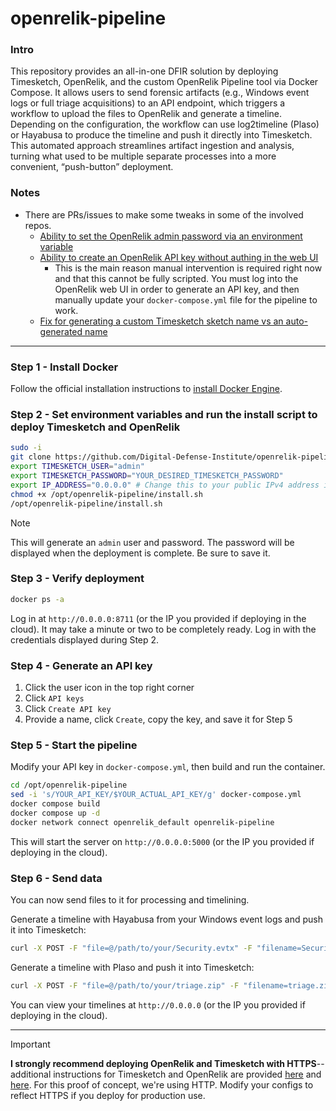 # openrelik-pipeline

### Intro
This repository provides an all-in-one DFIR solution by deploying Timesketch, OpenRelik, and the custom OpenRelik Pipeline tool via Docker Compose. It allows users to send forensic artifacts (e.g., Windows event logs or full triage acquisitions) to an API endpoint, which triggers a workflow to upload the files to OpenRelik and generate a timeline. Depending on the configuration, the workflow can use log2timeline (Plaso) or Hayabusa to produce the timeline and push it directly into Timesketch. This automated approach streamlines artifact ingestion and analysis, turning what used to be multiple separate processes into a more convenient, “push-button” deployment. 

### Notes
* There are PRs/issues to make some tweaks in some of the involved repos. 
    * [Ability to set the OpenRelik admin password via an environment variable](https://github.com/openrelik/openrelik-deploy/pull/11)
    * [Ability to create an OpenRelik API key without authing in the web UI](https://github.com/openrelik/openrelik-server/issues/62)
        * This is the main reason manual intervention is required right now and that this cannot be fully scripted. You must log into the OpenRelik web UI in order to generate an API key, and then manually update your `docker-compose.yml` file for the pipeline to work.
    * [Fix for generating a custom Timesketch sketch name vs an auto-generated name](https://github.com/openrelik/openrelik-worker-timesketch/pull/4)

------------------------------

### Step 1 - Install Docker 
Follow the official installation instructions to [install Docker Engine](https://docs.docker.com/engine/install/).

### Step 2 - Set environment variables and run the install script to deploy Timesketch and OpenRelik
```bash
sudo -i
git clone https://github.com/Digital-Defense-Institute/openrelik-pipeline.git /opt/openrelik-pipeline
export TIMESKETCH_USER="admin"
export TIMESKETCH_PASSWORD="YOUR_DESIRED_TIMESKETCH_PASSWORD"
export IP_ADDRESS="0.0.0.0" # Change this to your public IPv4 address if deploying on a cloud server
chmod +x /opt/openrelik-pipeline/install.sh
/opt/openrelik-pipeline/install.sh 
```

> [!NOTE]  
> This will generate an `admin` user and password. The password will be displayed when the deployment is complete. Be sure to save it.

### Step 3 - Verify deployment
```bash
docker ps -a
```

Log in at `http://0.0.0.0:8711` (or the IP you provided if deploying in the cloud). It may take a minute or two to be completely ready. Log in with the credentials displayed during Step 2.

### Step 4 - Generate an API key
1. Click the user icon in the top right corner
2. Click `API keys`
3. Click `Create API key`
4. Provide a name, click `Create`, copy the key, and save it for Step 5 

### Step 5 - Start the pipeline
Modify your API key in `docker-compose.yml`, then build and run the container.
```bash
cd /opt/openrelik-pipeline
sed -i 's/YOUR_API_KEY/$YOUR_ACTUAL_API_KEY/g' docker-compose.yml
docker compose build
docker compose up -d
docker network connect openrelik_default openrelik-pipeline
```

This will start the server on `http://0.0.0.0:5000` (or the IP you provided if deploying in the cloud).

### Step 6 - Send data
You can now send files to it for processing and timelining.

Generate a timeline with Hayabusa from your Windows event logs and push it into Timesketch:
```bash
curl -X POST -F "file=@/path/to/your/Security.evtx" -F "filename=Security.evtx" http://$IP_ADDRESS:5000/api/hayabusa/upload
```

Generate a timeline with Plaso and push it into Timesketch:
```bash
curl -X POST -F "file=@/path/to/your/triage.zip" -F "filename=triage.zip" http://$IP_ADDRESS:5000/api/plaso/upload
```

You can view your timelines at `http://0.0.0.0` (or the IP you provided if deploying in the cloud).
  
------------------------------
> [!IMPORTANT]  
> **I strongly recommend deploying OpenRelik and Timesketch with HTTPS**--additional instructions for Timesketch and OpenRelik are provided [here](https://github.com/google/timesketch/blob/master/docs/guides/admin/install.md#4-enable-tls-optional) and [here](https://github.com/openrelik/openrelik.org/blob/main/content/guides/nginx.md). For this proof of concept, we're using HTTP. Modify your configs to reflect HTTPS if you deploy for production use. 
